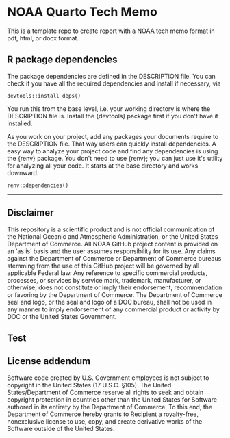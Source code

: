 # NOAA Quarto Tech Memo

This is a template repo to create report with a NOAA tech memo format in pdf, html, or docx format.

## R package dependencies

The package dependencies are defined in the DESCRIPTION file. You can check if you have all the required dependencies and install if necessary, via 
```
devtools::install_deps()
```
You run this from the base level, i.e. your working directory is where the DESCRIPTION file is. Install the {devtools} package first if you don't have it installed.

As you work on your project, add any packages your documents require to the DESCRIPTION file. That way users can quickly install dependencies. A easy way to analyze your project code and find any dependencies is using the {renv} package. You don't need to use {renv}; you can just use it's utility for analyzing all your code. It starts at the base directory and works downward.
```
renv::dependencies()
```
<hr>

## Disclaimer

This repository is a scientific product and is not official communication of the National Oceanic and Atmospheric Administration, or the United States Department of Commerce. All NOAA GitHub project content is provided on an ‘as is’ basis and the user assumes responsibility for its use. Any claims against the Department of Commerce or Department of Commerce bureaus stemming from the use of this GitHub project will be governed by all applicable Federal law. Any reference to specific commercial products, processes, or services by service mark, trademark, manufacturer, or otherwise, does not constitute or imply their endorsement, recommendation or favoring by the Department of Commerce. The Department of Commerce seal and logo, or the seal and logo of a DOC bureau, shall not be used in any manner to imply endorsement of any commercial product or activity by DOC or the United States Government.

## Test


## License addendum

Software code created by U.S. Government employees is not subject to copyright in the United States (17 U.S.C. §105). The United States/Department of Commerce reserve all rights to seek and obtain copyright protection in countries other than the United States for Software authored in its entirety by the Department of Commerce. To this end, the Department of Commerce hereby grants to Recipient a royalty-free, nonexclusive license to use, copy, and create derivative works of the Software outside of the United States.

